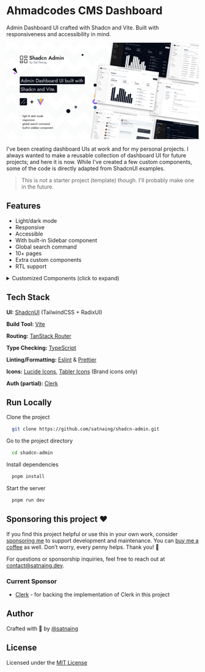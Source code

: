 # Ahmadcodes CMS Dashboard

Admin Dashboard UI crafted with Shadcn and Vite. Built with responsiveness and accessibility in mind.

![alt text](public/images/shadcn-admin.png)

I've been creating dashboard UIs at work and for my personal projects. I always wanted to make a reusable collection of dashboard UI for future projects; and here it is now. While I've created a few custom components, some of the code is directly adapted from ShadcnUI examples.

> This is not a starter project (template) though. I'll probably make one in the future.

## Features

- Light/dark mode
- Responsive
- Accessible
- With built-in Sidebar component
- Global search command
- 10+ pages
- Extra custom components
- RTL support

<details>
<summary>Customized Components (click to expand)</summary>

This project uses Shadcn UI components, but some have been slightly modified for better RTL (Right-to-Left) support and other improvements. These customized components differ from the original Shadcn UI versions.

If you want to update components using the Shadcn CLI (e.g., `npx shadcn@latest add <component>`), it's generally safe for non-customized components. For the listed customized ones, you may need to manually merge changes to preserve the project's modifications and avoid overwriting RTL support or other updates.

> If you don't require RTL support, you can safely update the 'RTL Updated Components' via the Shadcn CLI, as these changes are primarily for RTL compatibility. The 'Modified Components' may have other customizations to consider.

### Modified Components

- scroll-area
- sonner
- separator

### RTL Updated Components

- alert-dialog
- calendar
- command
- dialog
- dropdown-menu
- select
- table
- sheet
- sidebar
- switch

**Notes:**

- **Modified Components**: These have general updates, potentially including RTL adjustments.
- **RTL Updated Components**: These have specific changes for RTL language support (e.g., layout, positioning).
- For implementation details, check the source files in `src/components/ui/`.
- All other Shadcn UI components in the project are standard and can be safely updated via the CLI.

</details>

## Tech Stack

**UI:** [ShadcnUI](https://ui.shadcn.com) (TailwindCSS + RadixUI)

**Build Tool:** [Vite](https://vitejs.dev/)

**Routing:** [TanStack Router](https://tanstack.com/router/latest)

**Type Checking:** [TypeScript](https://www.typescriptlang.org/)

**Linting/Formatting:** [Eslint](https://eslint.org/) & [Prettier](https://prettier.io/)

**Icons:** [Lucide Icons](https://lucide.dev/icons/), [Tabler Icons](https://tabler.io/icons) (Brand icons only)

**Auth (partial):** [Clerk](https://go.clerk.com/GttUAaK)

## Run Locally

Clone the project

```bash
  git clone https://github.com/satnaing/shadcn-admin.git
```

Go to the project directory

```bash
  cd shadcn-admin
```

Install dependencies

```bash
  pnpm install
```

Start the server

```bash
  pnpm run dev
```

## Sponsoring this project ❤️

If you find this project helpful or use this in your own work, consider [sponsoring me](https://github.com/sponsors/satnaing) to support development and maintenance. You can [buy me a coffee](https://buymeacoffee.com/satnaing) as well. Don’t worry, every penny helps. Thank you! 🙏

For questions or sponsorship inquiries, feel free to reach out at [contact@satnaing.dev](mailto:contact@satnaing.dev).

### Current Sponsor

- [Clerk](https://go.clerk.com/GttUAaK) - for backing the implementation of Clerk in this project

## Author

Crafted with 🤍 by [@satnaing](https://github.com/satnaing)

## License

Licensed under the [MIT License](https://choosealicense.com/licenses/mit/)
